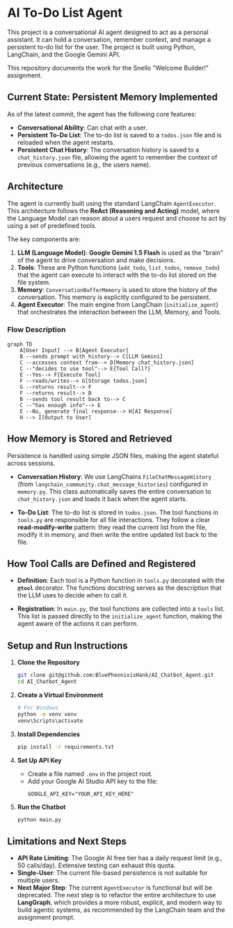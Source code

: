 # AI To-Do List Agent

This project is a conversational AI agent designed to act as a personal assistant. It can hold a conversation, remember context, and manage a persistent to-do list for the user. The project is built using Python, LangChain, and the Google Gemini API.

This repository documents the work for the Snello "Welcome Builder!" assignment.

## Current State: Persistent Memory Implemented

As of the latest commit, the agent has the following core features:
*   **Conversational Ability**: Can chat with a user.
*   **Persistent To-Do List**: The to-do list is saved to a `todos.json` file and is reloaded when the agent restarts.
*   **Persistent Chat History**: The conversation history is saved to a `chat_history.json` file, allowing the agent to remember the context of previous conversations (e.g., the users name).

## Architecture

The agent is currently built using the standard LangChain `AgentExecutor`. This architecture follows the **ReAct (Reasoning and Acting)** model, where the Language Model can reason about a users request and choose to act by using a set of predefined tools.

The key components are:

1.  **LLM (Language Model)**: **Google Gemini 1.5 Flash** is used as the "brain" of the agent to drive conversation and make decisions.
2.  **Tools**: These are Python functions (`add_todo`, `list_todos`, `remove_todo`) that the agent can execute to interact with the to-do list stored on the file system.
3.  **Memory**: `ConversationBufferMemory` is used to store the history of the conversation. This memory is explicitly configured to be persistent.
4.  **Agent Executor**: The main engine from LangChain (`initialize_agent`) that orchestrates the interaction between the LLM, Memory, and Tools.

### Flow Description

```mermaid
graph TD
    A[User Input] --> B[Agent Executor]
    B --sends prompt with history--> C[LLM Gemini]
    C --accesses context from--> D[Memory chat_history.json]
    C --"decides to use tool"--> E{Tool Call?}
    E --Yes--> F[Execute Tool]
    F --reads/writes--> G[Storage todos.json]
    G --returns result--> F
    F --returns result--> B
    B --sends tool result back to--> C
    C --"has enough info"--> E
    E --No, generate final response--> H[AI Response]
    H --> I[Output to User]
```

## How Memory is Stored and Retrieved

Persistence is handled using simple JSON files, making the agent stateful across sessions.

*   **Conversation History**: We use LangChains `FileChatMessageHistory` (from `langchain_community.chat_message_histories`) configured in `memory.py`. This class automatically saves the entire conversation to `chat_history.json` and loads it back when the agent starts.

*   **To-Do List**: The to-do list is stored in `todos.json`. The tool functions in `tools.py` are responsible for all file interactions. They follow a clear **read-modify-write** pattern: they read the current list from the file, modify it in memory, and then write the entire updated list back to the file.

## How Tool Calls are Defined and Registered

*   **Definition**: Each tool is a Python function in `tools.py` decorated with the **`@tool`** decorator. The functions docstring serves as the description that the LLM uses to decide when to call it.

*   **Registration**: In `main.py`, the tool functions are collected into a `tools` list. This list is passed directly to the `initialize_agent` function, making the agent aware of the actions it can perform.

## Setup and Run Instructions

1.  **Clone the Repository**
    ```bash
    git clone git@github.com:BluePheonixisHank/AI_Chatbot_Agent.git
    cd AI_Chatbot_Agent
    ```

2.  **Create a Virtual Environment**
    ```bash
    # For Windows
    python -m venv venv
    venv\Scripts\activate
    ```

3.  **Install Dependencies**
    ```bash
    pip install -r requirements.txt
    ```

4.  **Set Up API Key**
    *   Create a file named `.env` in the project root.
    *   Add your Google AI Studio API key to the file:
        ```
        GOOGLE_API_KEY="YOUR_API_KEY_HERE"
        ```

5.  **Run the Chatbot**
    ```bash
    python main.py
    ```

## Limitations and Next Steps

*   **API Rate Limiting**: The Google AI free tier has a daily request limit (e.g., 50 calls/day). Extensive testing can exhaust this quota.
*   **Single-User**: The current file-based persistence is not suitable for multiple users.
*   **Next Major Step**: The current `AgentExecutor` is functional but will be deprecated. The next step is to refactor the entire architecture to use **LangGraph**, which provides a more robust, explicit, and modern way to build agentic systems, as recommended by the LangChain team and the assignment prompt.
